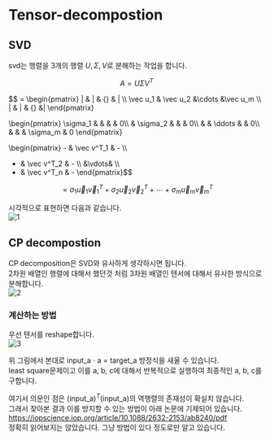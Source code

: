 # Tensor-decompostion

## SVD
svd는 행렬을 3개의 행렬 $U, \Sigma, V$로 분해하는 작업을 합니다.  

$$A = U\Sigma V^T$$

$$ = \begin{pmatrix} |  & | & {} & | \\\\
 \vec u_1 & \vec u_2 &\cdots &\vec u_m \\\\
 |  & | & {} &| \end{pmatrix} 
 
\begin{pmatrix} 
\sigma_1 &  &  &  & 0\\\\
 & \sigma_2 &  &  & 0\\\\
 & & \ddots &     & 0\\\\
 & & & \sigma_m   & 0
\end{pmatrix}

\begin{pmatrix}  - & \vec v^T_1 & - \\\\
- & \vec v^T_2 & - \\\\
  &\vdots& \\\\
- & \vec v^T_n & -
\end{pmatrix}$$

$$= \sigma_1 \vec u_1 \vec v_1^T + \sigma_2 \vec u_2 \vec v_2^T +\cdots+ \sigma_m \vec u_m \vec v_m^T $$

시각적으로 표현하면 다음과 같습니다.  
![1](https://github.com/dontempty/tensor-decompostion/assets/155451345/2c256996-2bac-4f43-8a51-a529fe8b8d81)


## CP decompostion 
CP decomposition은 SVD와 유사하게 생각하시면 됩니다.   
2차원 배열인 행렬에 대해서 했던것 처럼 3차원 배열인 텐서에 대해서 유사한 방식으로 분해합니다.   
![2](https://github.com/dontempty/tensor-decompostion/assets/155451345/4380f47d-7bdd-4a5b-a3fc-753f2d8f7c6d)


### 계산하는 방법
우선 텐서를 reshape합니다.  
![3](https://github.com/dontempty/tensor-decompostion/assets/155451345/a6472ae1-c9e6-437d-a5cf-18f9d9005489)

위 그림에서 본대로 input_a $\cdot$ a = target_a 방정식을 새울 수 있습니다.  
least square문제이고 이를 a, b, c에 대해서 반복적으로 실행하여 최종적인 a, b, c를 구합니다.  

여기서 의문인 점은 (input_a)$^{T}$(input_a)의 역행렬의 존재성이 확실치 않습니다.  
그래서 찾아본 결과 이를 방지할 수 있는 방법이 아래 논문에 기제되어 있습니다.  
<https://iopscience.iop.org/article/10.1088/2632-2153/ab8240/pdf>  
정확히 읽어보지는 않았습니다. 그냥 방법이 있다 정도로만 알고 있습니다.
